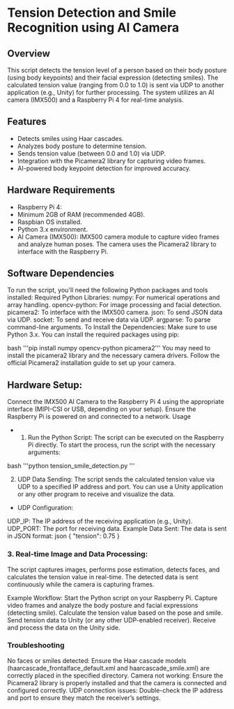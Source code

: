 # Tension Detection and Smile Recognition using AI Camera

## Overview
This script detects the tension level of a person based on their body posture (using body keypoints) and their facial expression (detecting smiles). The calculated tension value (ranging from 0.0 to 1.0) is sent via UDP to another application (e.g., Unity) for further processing. The system utilizes an AI camera (IMX500) and a Raspberry Pi 4 for real-time analysis.

## Features
- Detects smiles using Haar cascades.
- Analyzes body posture to determine tension.
- Sends tension value (between 0.0 and 1.0) via UDP.
- Integration with the Picamera2 library for capturing video frames.
- AI-powered body keypoint detection for improved accuracy.

## Hardware Requirements
- Raspberry Pi 4:
- Minimum 2GB of RAM (recommended 4GB).
- Raspbian OS installed.
- Python 3.x environment.
- AI Camera (IMX500): IMX500 camera module to capture video frames and analyze human poses. The camera uses the Picamera2 library to interface with the Raspberry Pi.

## Software Dependencies
To run the script, you'll need the following Python packages and tools installed:
Required Python Libraries:
numpy: For numerical operations and array handling.
opencv-python: For image processing and facial detection.
picamera2: To interface with the IMX500 camera.
json: To send JSON data via UDP.
socket: To send and receive data via UDP.
argparse: To parse command-line arguments.
To Install the Dependencies:
Make sure to use Python 3.x. You can install the required packages using pip:

bash
'''pip install numpy opencv-python picamera2'''
You may need to install the picamera2 library and the necessary camera drivers. Follow the official Picamera2 installation guide to set up your camera.

## Hardware Setup:
Connect the IMX500 AI Camera to the Raspberry Pi 4 using the appropriate interface (MIPI-CSI or USB, depending on your setup).
Ensure the Raspberry Pi is powered on and connected to a network.
Usage
- 1. Run the Python Script:
The script can be executed on the Raspberry Pi directly. To start the process, run the script with the necessary arguments:

bash
'''python tension_smile_detection.py '''

 2. UDP Data Sending:
The script sends the calculated tension value via UDP to a specified IP address and port. You can use a Unity application or any other program to receive and visualize the data.

- UDP Configuration:

 UDP_IP: The IP address of the receiving application (e.g., Unity).
 UDP_PORT: The port for receiving data.
 Example Data Sent:
 The data is sent in JSON format:
  json
  {
    "tension": 0.75
  }

### 3. Real-time Image and Data Processing:
The script captures images, performs pose estimation, detects faces, and calculates the tension value in real-time. The detected data is sent continuously while the camera is capturing frames.


Example Workflow:
Start the Python script on your Raspberry Pi.
Capture video frames and analyze the body posture and facial expressions (detecting smile).
Calculate the tension value based on the pose and smile.
Send tension data to Unity (or any other UDP-enabled receiver).
Receive and process the data on the Unity side.

### Troubleshooting
No faces or smiles detected: Ensure the Haar cascade models (haarcascade_frontalface_default.xml and haarcascade_smile.xml) are correctly placed in the specified directory.
Camera not working: Ensure the Picamera2 library is properly installed and that the camera is connected and configured correctly.
UDP connection issues: Double-check the IP address and port to ensure they match the receiver’s settings.
